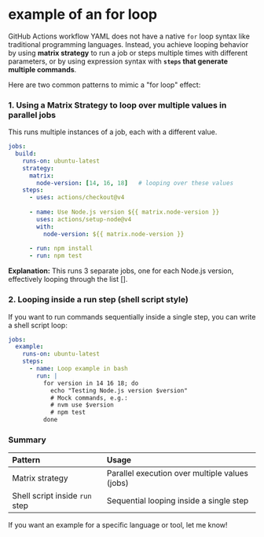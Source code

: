 
# example of an for loop

GitHub Actions workflow YAML does not have a native `for` loop syntax like traditional programming languages. Instead, you achieve looping behavior by using **matrix strategy** to run a job or steps multiple times with different parameters, or by using expression syntax with **`steps` that generate multiple commands**.

Here are two common patterns to mimic a "for loop" effect:

### 1. Using a **Matrix Strategy** to loop over multiple values in parallel jobs

This runs multiple instances of a job, each with a different value.

```yaml
jobs:
  build:
    runs-on: ubuntu-latest
    strategy:
      matrix:
        node-version: [14, 16, 18]   # looping over these values
    steps:
      - uses: actions/checkout@v4
      
      - name: Use Node.js version ${{ matrix.node-version }}
        uses: actions/setup-node@v4
        with:
          node-version: ${{ matrix.node-version }}
      
      - run: npm install
      - run: npm test
```

**Explanation:**
This runs 3 separate jobs, one for each Node.js version, effectively looping through the list [].

### 2. Looping inside a **run** step (shell script style)

If you want to run commands sequentially inside a single step, you can write a shell script loop:

```yaml
jobs:
  example:
    runs-on: ubuntu-latest
    steps:
      - name: Loop example in bash
        run: |
          for version in 14 16 18; do
            echo "Testing Node.js version $version"
            # Mock commands, e.g.:
            # nvm use $version
            # npm test
          done
```


### Summary

| Pattern | Usage |
| :-- | :-- |
| Matrix strategy | Parallel execution over multiple values (jobs) |
| Shell script inside `run` step | Sequential looping inside a single step |

If you want an example for a specific language or tool, let me know!

